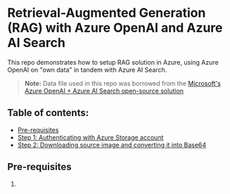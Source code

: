 # Retrieval-Augmented Generation (RAG) with Azure OpenAI and Azure AI Search

This repo demonstrates how to setup RAG solution in Azure, using Azure OpenAI on "own data" in tandem with Azure AI Search.

> **Note:** Data file used in this repo was borrowed from the [Microsoft's Azure OpenAI + Azure AI Search open-source solution](https://github.com/Azure-Samples/azure-search-openai-demo)

## Table of contents:
- [Pre-requisites]()
- [Step 1: Authenticating with Azure Storage account]()
- [Step 2: Downloading source image and converting it into Base64]()

## Pre-requisites
1.

